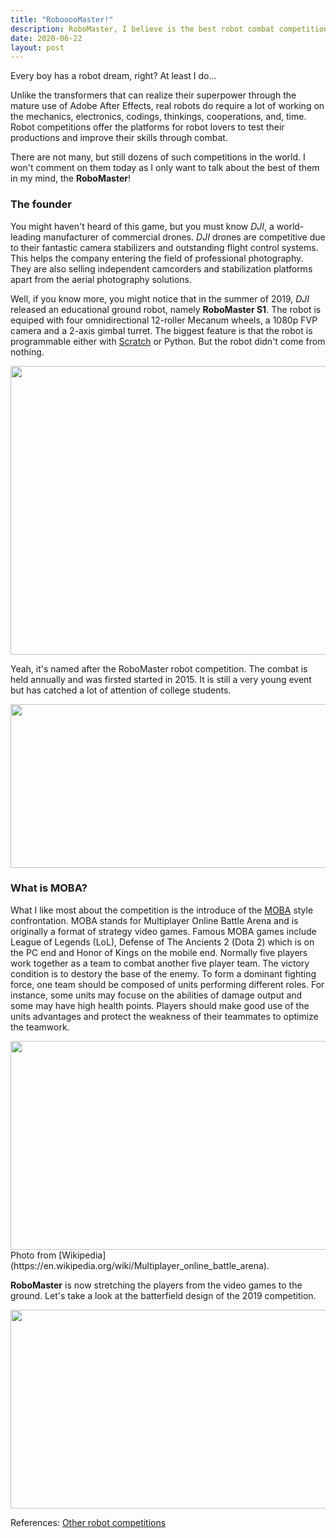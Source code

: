 ```yaml
---
title: "RobooooMaster!"
description: RoboMaster, I believe is the best robot combat competition in the world!
date: 2020-06-22
layout: post
---
```

Every boy has a robot dream, right? At least I do...

Unlike the transformers that can realize their superpower through the mature use of Adobe After Effects, real robots do require a lot of working on the mechanics, electronics, codings, thinkings, cooperations, and, time. Robot competitions offer the platforms for robot lovers to test their productions and improve their skills through combat.

There are not many, but still dozens of such competitions in the world. I won't comment on them today as I only want to talk about the best of them in my mind, the **RoboMaster**!

### The founder

You might haven't heard of this game, but you must know *DJI*, a world-leading manufacturer of commercial drones. *DJI* drones are competitive due to their fantastic camera stabilizers and outstanding flight control systems. This helps the company entering the field of professional photography. They are also selling independent camcorders and stabilization platforms apart from the aerial photography solutions.

Well, if you know more, you might notice that in the summer of 2019, *DJI* released an educational ground robot, namely **RoboMaster S1**. The robot is equiped with four omnidirectional 12-roller Mecanum wheels, a 1080p FVP camera and a 2-axis gimbal turret. The biggest feature is that the robot is programmable either with [ Scratch](https://en.wikipedia.org/wiki/Scratch_(programming_language)) or Python. But the robot didn't come from nothing.

<img src="https://cyltca.db.files.1drv.com/y4madFXw_NqRAdZ22_yH2WqCJLwDkcDkaR5d8MFtQaV1lnqkkczS6CdsO02n0t1QQFH5k1plihhKZnYVwiGM2OvSj4pXdUVWzspi5P-_n-x80UyI9fkR0HV9KdDinpfVFDxBE0hBkEZDI-B-gtYMZ8Li41vZk3ykLcbuKoQleYKmONRkym6Q0ae8j0P8YJwAlSAjuzO_9Ma3fIDsI5f-GptTQ?width=770&height=462&cropmode=none" width="770" height="462" />

Yeah, it's named after the RoboMaster robot competition. The combat is held annually and was firsted started in 2015. It is still a very young event but has catched a lot of attention of college students.

<img src="https://cylsca.db.files.1drv.com/y4m7EYEcI-b0XF02nzrACYGHQwID9d0j-hv_zUSwU2f9wX9sUj-5atPKKSbjwVSdYQftYDfOEfz81CGYBMXatAew-X6EiKqNtwoh8J_pE0XZP3dZRP1ngrzer59nATlxHwHQOkL5y14ZdeA764sodeI_sFPIIAZ2lmWOUboAxYbGm7VKqgqGksjMkNaK-Q6cEPpXkDrLVwIwYLhG1ob5QQKaw?width=1024&height=262&cropmode=none" width="1024" height="262" />

### What is MOBA?
What I like most about the competition is the introduce of the [MOBA](https://en.wikipedia.org/wiki/Multiplayer_online_battle_arena) style confrontation. MOBA stands for Multiplayer Online Battle Arena and is originally a format of strategy video games. Famous MOBA games include League of Legends (LoL), Defense of The Ancients 2 (Dota 2) which is on the PC end and Honor of Kings on the mobile end. Normally five players work together as a team to combat another five player team. The victory condition is to destory the base of the enemy. To form a dominant fighting force, one team should be composed of units performing different roles. For instance, some units may focuse on the abilities of damage output and some may have high health points. Players should make good use of the units advantages and protect the weakness of their teammates to optimize the teamwork.

<img src="https://cil1ca.db.files.1drv.com/y4mvUUZlk2lizG4w68pVnyYHSru4qG5ir-ayCv0jaxjm2UWemd4ldTtIUEQZED-vP6QLkMPeXZ9C_vVIH3kmsXUyfjCXoSmhVgUXsZbJZ1UsvDdV-bx3kwb2F_PG6r3UZvNeYn4TD121opb4P1AUiNj1Qwe3qQrwlxmz1W-x4f-O0cjYBBlmukI7jdHio75_LaVuQ83kS0gpe3ia36_6tHhqg?width=1024&height=334&cropmode=none" width="1024" height="334" />
Photo from [Wikipedia](https://en.wikipedia.org/wiki/Multiplayer_online_battle_arena).

**RoboMaster** is now stretching the players from the video games to the ground. Let's take a look at the batterfield design of the 2019 competition.

<img src="https://cyl6ca.db.files.1drv.com/y4meMH-g-BHnRE7H-VCFjUmalBEv4d44DWbgKbCHbN7-nQPJu6eRB7ZQ2C8KnN89Nt3Fl9V2wd8TwyET56Q0Da_N0dGriejeqThd7rzCYzZoZqIuFaTwNdt4WqmHnwnP9MSG1iEUqKaDVL6clQDcJhDWeE_mpa6AIA1vpdoP8pGccVuoHdoyHv5mGgzBhQCWq0glAWiMnQi6m8ykhg1rMRu-A?width=1024&height=318&cropmode=none" width="1024" height="318" />

References: [Other robot competitions](https://en.wikipedia.org/wiki/Robot_competition)